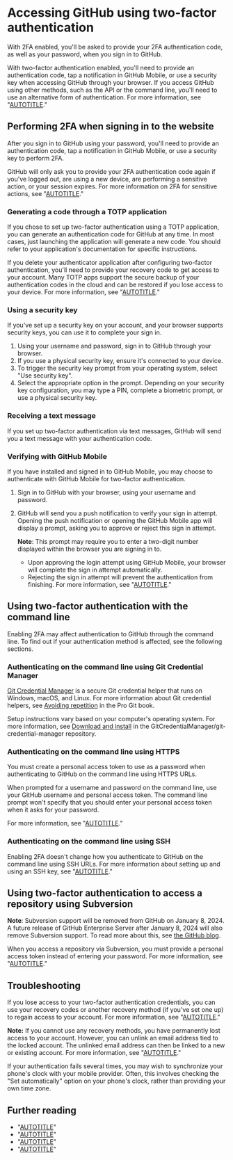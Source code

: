 # Accessing GitHub using two-factor authentication

With 2FA enabled, you'll be asked to provide your 2FA authentication code, as well as your password, when you sign in to GitHub.

With two-factor authentication enabled, you'll need to provide an authentication code, tap a notification in GitHub Mobile, or use a security key when accessing GitHub through your browser. If you access GitHub using other methods, such as the API or the command line, you'll need to use an alternative form of authentication. For more information, see "[AUTOTITLE](/authentication/keeping-your-account-and-data-secure/about-authentication-to-github)."

## Performing 2FA when signing in to the website

After you sign in to GitHub using your password, you'll need to provide an authentication code, tap a notification in GitHub Mobile, or use a security key to perform 2FA.

GitHub will only ask you to provide your 2FA authentication code again if you've logged out, are using a new device, are performing a sensitive action, or your session expires. For more information on 2FA for sensitive actions, see "[AUTOTITLE](/authentication/keeping-your-account-and-data-secure/sudo-mode)."

### Generating a code through a TOTP application

If you chose to set up two-factor authentication using a TOTP application, you can generate an authentication code for GitHub at any time. In most cases, just launching the application will generate a new code. You should refer to your application's documentation for specific instructions.

If you delete your authenticator application after configuring two-factor authentication, you'll need to provide your recovery code to get access to your account. Many TOTP apps support the secure backup of your authentication codes in the cloud and can be restored if you lose access to your device. For more information, see "[AUTOTITLE](/authentication/securing-your-account-with-two-factor-authentication-2fa/recovering-your-account-if-you-lose-your-2fa-credentials)."

### Using a security key

If you've set up a security key on your account, and your browser supports security keys, you can use it to complete your sign in.

1. Using your username and password, sign in to GitHub through your browser.
1. If you use a physical security key, ensure it's connected to your device.
1. To trigger the security key prompt from your operating system, select "Use security key".
1. Select the appropriate option in the prompt. Depending on your security key configuration, you may type a PIN, complete a biometric prompt, or use a physical security key.

### Receiving a text message

If you set up two-factor authentication via text messages, GitHub will send you a text message with your authentication code.

### Verifying with GitHub Mobile

If you have installed and signed in to GitHub Mobile, you may choose to authenticate with GitHub Mobile for two-factor authentication.

1. Sign in to GitHub with your browser, using your username and password.
1. GitHub will send you a push notification to verify your sign in attempt. Opening the push notification or opening the GitHub Mobile app will display a prompt, asking you to approve or reject this sign in attempt.
   <div class="ghd-spotlight ghd-spotlight-note border rounded-1 my-3 p-3 f5 color-border-accent-emphasis color-bg-accent">

   **Note**: This prompt may require you to enter a two-digit number displayed within the browser you are signing in to.

   </div>

   - Upon approving the login attempt using GitHub Mobile, your browser will complete the sign in attempt automatically.
   - Rejecting the sign in attempt will prevent the authentication from finishing. For more information, see "[AUTOTITLE](/authentication/keeping-your-account-and-data-secure)."

## Using two-factor authentication with the command line

Enabling 2FA may affect authentication to GitHub through the command line. To find out if your authentication method is affected, see the following sections.

### Authenticating on the command line using Git Credential Manager

[Git Credential Manager](https://github.com/GitCredentialManager/git-credential-manager/blob/main/README.md) is a secure Git credential helper that runs on Windows, macOS, and Linux. For more information about Git credential helpers, see [Avoiding repetition](https://git-scm.com/docs/gitcredentials#_avoiding_repetition) in the Pro Git book.

Setup instructions vary based on your computer's operating system. For more information, see [Download and install](https://github.com/GitCredentialManager/git-credential-manager/blob/main/README.md#download-and-install) in the GitCredentialManager/git-credential-manager repository.

### Authenticating on the command line using HTTPS

You must create a personal access token to use as a password when authenticating to GitHub on the command line using HTTPS URLs.

When prompted for a username and password on the command line, use your GitHub username and personal access token. The command line prompt won't specify that you should enter your personal access token when it asks for your password.

For more information, see "[AUTOTITLE](/authentication/keeping-your-account-and-data-secure/creating-a-personal-access-token)."

### Authenticating on the command line using SSH

Enabling 2FA doesn't change how you authenticate to GitHub on the command line using SSH URLs. For more information about setting up and using an SSH key, see "[AUTOTITLE](/authentication/connecting-to-github-with-ssh)."

## Using two-factor authentication to access a repository using Subversion

<div class="ghd-spotlight ghd-spotlight-note border rounded-1 my-3 p-3 f5 color-border-accent-emphasis color-bg-accent">

**Note**: Subversion support will be removed from GitHub
on January 8, 2024. A future release of GitHub Enterprise Server after January 8, 2024
will also remove Subversion support. To read more about this, see [the GitHub blog][svn-sunset-blog].

[svn-sunset-blog]: https://github.blog/2023-01-20-sunsetting-subversion-support/

</div>

When you access a repository via Subversion, you must provide a personal access token instead of entering your password. For more information, see "[AUTOTITLE](/authentication/keeping-your-account-and-data-secure/creating-a-personal-access-token)."

## Troubleshooting

If you lose access to your two-factor authentication credentials, you can use your recovery codes or another recovery method (if you've set one up) to regain access to your account. For more information, see "[AUTOTITLE](/authentication/securing-your-account-with-two-factor-authentication-2fa/recovering-your-account-if-you-lose-your-2fa-credentials)."

<div class="ghd-spotlight ghd-spotlight-note border rounded-1 my-3 p-3 f5 color-border-accent-emphasis color-bg-accent">

**Note:** If you cannot use any recovery methods, you have permanently lost access to your account. However, you can unlink an email address tied to the locked account. The unlinked email address can then be linked to a new or existing account. For more information, see "[AUTOTITLE](/account-and-profile/setting-up-and-managing-your-personal-account-on-github/managing-your-personal-account/unlinking-your-email-address-from-a-locked-account)."

</div>

If your authentication fails several times, you may wish to synchronize your phone's clock with your mobile provider. Often, this involves checking the "Set automatically" option on your phone's clock, rather than providing your own time zone.

## Further reading

- "[AUTOTITLE](/authentication/securing-your-account-with-two-factor-authentication-2fa/about-two-factor-authentication)"
- "[AUTOTITLE](/authentication/securing-your-account-with-two-factor-authentication-2fa/configuring-two-factor-authentication)"
- "[AUTOTITLE](/authentication/securing-your-account-with-two-factor-authentication-2fa/configuring-two-factor-authentication-recovery-methods)"
- "[AUTOTITLE](/authentication/securing-your-account-with-two-factor-authentication-2fa/recovering-your-account-if-you-lose-your-2fa-credentials)"
